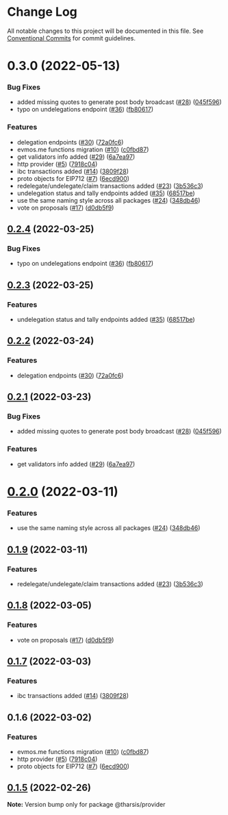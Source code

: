 # Change Log

All notable changes to this project will be documented in this file.
See [Conventional Commits](https://conventionalcommits.org) for commit guidelines.

# 0.3.0 (2022-05-13)

### Bug Fixes

* added missing quotes to generate post body broadcast ([#28](https://github.com/astraprotocol/astrajs/issues/28)) ([045f596](https://github.com/astraprotocol/astrajs/commit/045f596d3ed85de895b4064594184a5595d6557f))
* typo on undelegations endpoint ([#36](https://github.com/astraprotocol/astrajs/issues/36)) ([fb80617](https://github.com/astraprotocol/astrajs/commit/fb8061720d8561cc5d921dc72c8231aead0bb833))

### Features

* delegation endpoints ([#30](https://github.com/astraprotocol/astrajs/issues/30)) ([72a0fc6](https://github.com/astraprotocol/astrajs/commit/72a0fc66a84a564308327b4510841bf907187f5d))
* evmos.me functions migration ([#10](https://github.com/astraprotocol/astrajs/issues/10)) ([c0fbd87](https://github.com/astraprotocol/astrajs/commit/c0fbd87f6979e07420daf7344ea392c284a878cd))
* get validators info added ([#29](https://github.com/astraprotocol/astrajs/issues/29)) ([6a7ea97](https://github.com/astraprotocol/astrajs/commit/6a7ea9729cb63a0cfc7c35cb95c2149c4d9ce650))
* http provider ([#5](https://github.com/astraprotocol/astrajs/issues/5)) ([7918c04](https://github.com/astraprotocol/astrajs/commit/7918c04f7b6b2c91118f8e46d560163a35674f0f))
* ibc transactions added ([#14](https://github.com/astraprotocol/astrajs/issues/14)) ([3809f28](https://github.com/astraprotocol/astrajs/commit/3809f289e4e54c5013d3027578bde5c244ec8736))
* proto objects for EIP712 ([#7](https://github.com/astraprotocol/astrajs/issues/7)) ([6ecd900](https://github.com/astraprotocol/astrajs/commit/6ecd9004f081c6a70b80d903878877d378ff6c75))
* redelegate/undelegate/claim transactions added ([#23](https://github.com/astraprotocol/astrajs/issues/23)) ([3b536c3](https://github.com/astraprotocol/astrajs/commit/3b536c321f7c304f79d121af346f16d6cca74b47))
* undelegation status and tally endpoints added ([#35](https://github.com/astraprotocol/astrajs/issues/35)) ([68517be](https://github.com/astraprotocol/astrajs/commit/68517be9d7c83d6674bacb16364b9dc2edda5ee4))
* use the same naming style across all packages ([#24](https://github.com/astraprotocol/astrajs/issues/24)) ([348db46](https://github.com/astraprotocol/astrajs/commit/348db46ac299655257addc7a381e4ac1eb88f20a))
* vote on proposals ([#17](https://github.com/astraprotocol/astrajs/issues/17)) ([d0db5f9](https://github.com/astraprotocol/astrajs/commit/d0db5f9d2fba521a3cd20192d8d24c54f7f7fa4c))

## [0.2.4](https://github.com/tharsis/evmosjs/compare/@tharsis/provider@0.2.3...@tharsis/provider@0.2.4) (2022-03-25)

### Bug Fixes

* typo on undelegations endpoint ([#36](https://github.com/tharsis/evmosjs/issues/36)) ([fb80617](https://github.com/tharsis/evmosjs/commit/fb8061720d8561cc5d921dc72c8231aead0bb833))

## [0.2.3](https://github.com/tharsis/evmosjs/compare/@tharsis/provider@0.2.2...@tharsis/provider@0.2.3) (2022-03-25)

### Features

* undelegation status and tally endpoints added ([#35](https://github.com/tharsis/evmosjs/issues/35)) ([68517be](https://github.com/tharsis/evmosjs/commit/68517be9d7c83d6674bacb16364b9dc2edda5ee4))

## [0.2.2](https://github.com/tharsis/evmosjs/compare/@tharsis/provider@0.2.1...@tharsis/provider@0.2.2) (2022-03-24)

### Features

* delegation endpoints ([#30](https://github.com/tharsis/evmosjs/issues/30)) ([72a0fc6](https://github.com/tharsis/evmosjs/commit/72a0fc66a84a564308327b4510841bf907187f5d))

## [0.2.1](https://github.com/tharsis/evmosjs/compare/@tharsis/provider@0.2.0...@tharsis/provider@0.2.1) (2022-03-23)

### Bug Fixes

* added missing quotes to generate post body broadcast ([#28](https://github.com/tharsis/evmosjs/issues/28)) ([045f596](https://github.com/tharsis/evmosjs/commit/045f596d3ed85de895b4064594184a5595d6557f))

### Features

* get validators info added ([#29](https://github.com/tharsis/evmosjs/issues/29)) ([6a7ea97](https://github.com/tharsis/evmosjs/commit/6a7ea9729cb63a0cfc7c35cb95c2149c4d9ce650))

# [0.2.0](https://github.com/tharsis/evmosjs/compare/@tharsis/provider@0.1.9...@tharsis/provider@0.2.0) (2022-03-11)

### Features

* use the same naming style across all packages ([#24](https://github.com/tharsis/evmosjs/issues/24)) ([348db46](https://github.com/tharsis/evmosjs/commit/348db46ac299655257addc7a381e4ac1eb88f20a))

## [0.1.9](https://github.com/tharsis/evmosjs/compare/@tharsis/provider@0.1.8...@tharsis/provider@0.1.9) (2022-03-11)

### Features

* redelegate/undelegate/claim transactions added ([#23](https://github.com/tharsis/evmosjs/issues/23)) ([3b536c3](https://github.com/tharsis/evmosjs/commit/3b536c321f7c304f79d121af346f16d6cca74b47))

## [0.1.8](https://github.com/tharsis/evmosjs/compare/@tharsis/provider@0.1.7...@tharsis/provider@0.1.8) (2022-03-05)

### Features

* vote on proposals ([#17](https://github.com/tharsis/evmosjs/issues/17)) ([d0db5f9](https://github.com/tharsis/evmosjs/commit/d0db5f9d2fba521a3cd20192d8d24c54f7f7fa4c))

## [0.1.7](https://github.com/tharsis/evmosjs/compare/@tharsis/provider@0.1.6...@tharsis/provider@0.1.7) (2022-03-03)

### Features

* ibc transactions added ([#14](https://github.com/tharsis/evmosjs/issues/14)) ([3809f28](https://github.com/tharsis/evmosjs/commit/3809f289e4e54c5013d3027578bde5c244ec8736))

## 0.1.6 (2022-03-02)

### Features

* evmos.me functions migration ([#10](https://github.com/tharsis/evmosjs/issues/10)) ([c0fbd87](https://github.com/tharsis/evmosjs/commit/c0fbd87f6979e07420daf7344ea392c284a878cd))
* http provider ([#5](https://github.com/tharsis/evmosjs/issues/5)) ([7918c04](https://github.com/tharsis/evmosjs/commit/7918c04f7b6b2c91118f8e46d560163a35674f0f))
* proto objects for EIP712 ([#7](https://github.com/tharsis/evmosjs/issues/7)) ([6ecd900](https://github.com/tharsis/evmosjs/commit/6ecd9004f081c6a70b80d903878877d378ff6c75))

## [0.1.5](https://github.com/tharsis/evmosjs/compare/@tharsis/provider@0.1.2...@tharsis/provider@0.1.5) (2022-02-26)

**Note:** Version bump only for package @tharsis/provider
